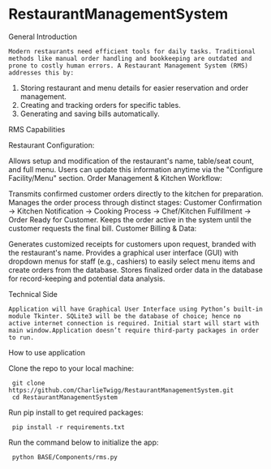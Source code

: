# RestaurantManagementSystem

General Introduction 

	Modern restaurants need efficient tools for daily tasks. Traditional methods like manual order handling and bookkeeping are outdated and prone to costly human errors. A Restaurant Management System (RMS) addresses this by:

1. Storing restaurant and menu details for easier reservation and order management.
2. Creating and tracking orders for specific tables.
3. Generating and saving bills automatically.
	
RMS Capabilities

Restaurant Configuration:

Allows setup and modification of the restaurant's name, table/seat count, and full menu.
Users can update this information anytime via the "Configure Facility/Menu" section.
Order Management & Kitchen Workflow:

Transmits confirmed customer orders directly to the kitchen for preparation.
Manages the order process through distinct stages: Customer Confirmation -> Kitchen Notification -> Cooking Process -> Chef/Kitchen Fulfillment -> Order Ready for Customer.
Keeps the order active in the system until the customer requests the final bill.
Customer Billing & Data:

Generates customized receipts for customers upon request, branded with the restaurant's name.
Provides a graphical user interface (GUI) with dropdown menus for staff (e.g., cashiers) to easily select menu items and create orders from the database.
Stores finalized order data in the database for record-keeping and potential data analysis.

Technical Side

	Application will have Graphical User Interface using Python’s built-in module Tkinter. SQLite3 will be the database of choice; hence no active internet connection is required. Initial start will start with main window.Application doesn’t require third-party packages in order to run.


How to use application

Clone the repo to your local machine:
```
 git clone https://github.com/CharlieTwigg/RestaurantManagementSystem.git
 cd RestaurantManagementSystem
```

Run pip install to get required packages:
```
 pip install -r requirements.txt
```

Run the command below to initialize the app:
```
 python BASE/Components/rms.py
```

   
   

